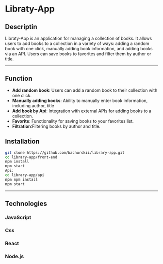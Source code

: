 # Libraty-App

## Descriptin

Libraty-App is an application for managing a collection of books. It allows users to add books to a collection in a variety of ways: adding a random book with one click, manually adding book information, and adding books via an API. Users can save books to favorites and filter them by author or title.

---

## Function

- **Add random book**: Users can add a random book to their collection with one click.
- **Manually adding books**: Ability to manually enter book information, including author, title
- **Add book by Api**: Integration with external APIs for adding books to a collection.
- **Favorite**: Functionality for saving books to your favorites list.
- **Filtration**:Filtering books by author and title.

## Installation

```bash
git clone https://github.com/bachurskii/library-app.git
cd library-app/front-end
npm install
npm start
Api:
cd library-app/api
npm npm install
npm start
```

---

## Technologies

### JavaScript

### Css

### React

### Node.js
